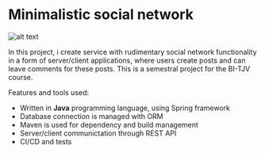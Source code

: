 # Minimalistic social network

![alt text](https://i.imgur.com/zk8Y7Eo.png)

In this project, i create service with rudimentary social network functionality in a form of server/client applications, where users create posts and can leave comments for these posts. This is a semestral project for the BI-TJV course.

Features and tools used:
- Written in **Java** programming language, using Spring framework
- Database connection is managed with ORM
- Maven is used for dependency and build management
- Server/client communictation through REST API
- CI/CD and tests